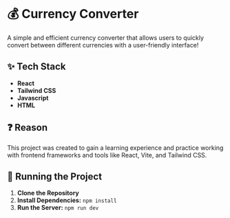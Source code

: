 # 💰 Currency Converter
A simple and efficient currency converter that allows users to quickly convert between different currencies with a user-friendly interface!

## ✨ Tech Stack
<ul>
  <li><strong>React</strong></li>
  <li><strong>Tailwind CSS</strong></li>
  <li><strong>Javascript</strong></li>
  <li><strong>HTML</strong></li>
</ul>

## ❓ Reason

This project was created to gain a learning experience and practice working with frontend frameworks and tools like React, Vite, and Tailwind CSS.

## 🏃 Running the Project

<ol>
  <li><strong>Clone the Repository</strong></li>
  <li><strong>Install Dependencies:</strong> <code>npm install</code></li>
  <li><strong>Run the Server:</strong> <code>npm run dev</code></li>
</ol>
